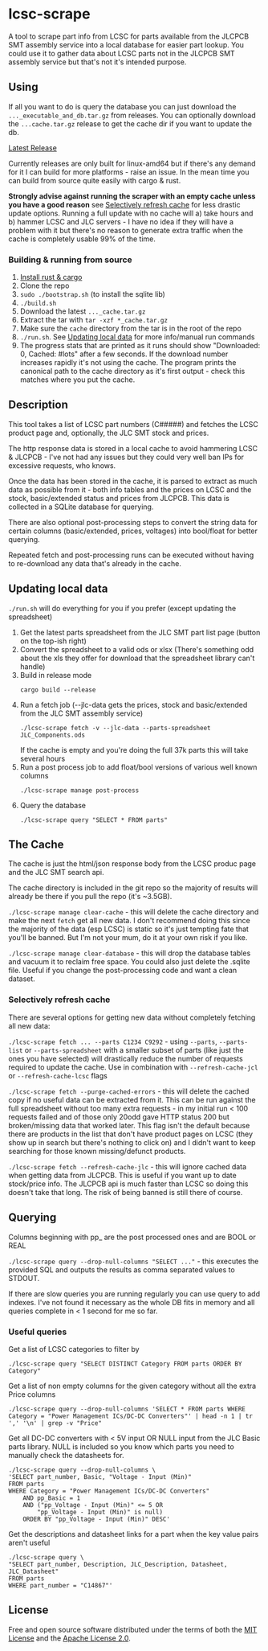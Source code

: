 # lcsc-scrape

A tool to scrape part info from LCSC  for parts available from the JLCPCB SMT assembly service into a local database for easier part lookup. You could use it to gather data about LCSC parts not in the JLCPCB SMT assembly service but that's not it's intended purpose.

## Using

If all you want to do is query the database you can just download the `..._executable_and_db.tar.gz` from releases. You can optionally download the `...cache.tar.gz` release to get the cache dir if you want to update the db. 

[Latest Release](https://github.com/cs2dsb/lcsc-scrape.rs/releases)

Currently releases are only built for linux-amd64 but if there's any demand for it I can build for more platforms - raise an issue. In the mean time you can build from source quite easily with cargo & rust.

**Strongly advise against running the scraper with an empty cache unless you have a good reason** see [Selectively refresh cache](#selectively-refresh-cache) for less drastic update options. Running a full update with no cache will a) take hours and b) hammer LCSC and JLC servers - I have no idea if they will have a problem with it but there's no reason to generate extra traffic when the cache is completely usable 99% of the time.

### Building & running from source

1. [Install rust & cargo](https://www.rust-lang.org/tools/install)
1. Clone the repo
1. `sudo ./bootstrap.sh` (to install the sqlite lib)
1. `./build.sh`
1. Download the latest `..._cache.tar.gz`
1. Extract the tar with `tar -xzf *_cache.tar.gz`
1. Make sure the `cache` directory from the tar is in the root of the repo
1. `./run.sh`. See [Updating local data](#updating-local-data) for more info/manual run commands
1. The progress stats that are printed as it runs should show "Downloaded: 0, Cached: #lots" after a few seconds. If the download number increases rapidly it's not using the cache. The program prints the canonical path to the cache directory as it's first output - check this matches where you put the cache.

## Description

This tool takes a list of LCSC part numbers (C#####) and fetches the LCSC product page and, optionally, the JLC SMT stock and prices.

The http response data is stored in a local cache to avoid hammering LCSC & JLCPCB - I've not had any issues but they could very well ban IPs for excessive requests, who knows.

Once the data has been stored in the cache, it is parsed to extract as much data as possible from it - both info tables and the prices on LCSC and the stock, basic/extended status and prices from JLCPCB. This data is collected in a SQLite database for querying.

There are also optional post-processing steps to convert the string data for certain columns (basic/extended, prices, voltages) into bool/float for better querying.

Repeated fetch and post-processing runs can be executed without having to re-download any data that's already in the cache. 

## Updating local data

`./run.sh` will do everything for you if you prefer (except updating the spreadsheet)

1. Get the latest parts spreadsheet from the JLC SMT part list page (button on the top-ish right)
2. Convert the spreadsheet to a valid ods or xlsx (There's something odd about the xls they offer for download that the spreadsheet library can't handle)
3. Build in release mode 
    ```
    cargo build --release
    ```
3. Run a fetch job (--jlc-data gets the prices, stock and basic/extended from the JLC SMT assembly service)
    ```
    ./lcsc-scrape fetch -v --jlc-data --parts-spreadsheet JLC_Components.ods
    ```
    If the cache is empty and you're doing the full 37k parts this will take several hours
4. Run a post process job to add float/bool versions of various well known columns
    ```
    ./lcsc-scrape manage post-process
    ```
5. Query the database
    ```
    ./lcsc-scrape query "SELECT * FROM parts"
    ```

## The Cache

The cache is just the html/json response body from the LCSC produc page and the JLC SMT search api.

The cache directory is included in the git repo so the majority of results will already be there if you pull the repo (it's ~3.5GB).

`./lcsc-scrape manage clear-cache` - this will delete the cache directory and make the next `fetch` get all new data. I don't recommend doing this since the majority of the data (esp LCSC) is static so it's just tempting fate that you'll be banned. But I'm not your mum, do it at your own risk if you like.

`./lcsc-scrape manage clear-database` - this will drop the database tables and vacuum it to reclaim free space. You could also just delete the .sqlite file. Useful if you change the post-processing code and want a clean dataset.

### Selectively refresh cache

There are several options for getting new data without completely fetching all new data:

`./lcsc-scrape fetch ... --parts C1234 C9292` - using `--parts`, `--parts-list` or `--parts-spreadsheet` with a smaller subset of parts (like just the ones you have selected) will drastically reduce the number of requests required to update the cache. Use in combination with `--refresh-cache-jcl` or `--refresh-cache-lcsc` flags

`./lcsc-scrape fetch --purge-cached-errors` - this will delete the cached copy if no useful data can be extracted from it. This can be run against the full spreadsheet without too many extra requests - in my initial run < 100 requests failed and of those only 20odd gave HTTP status 200 but broken/missing data that worked later. This flag isn't the default because there are products in the list that don't have product pages on LCSC (they show up in search but there's nothing to click on) and I didn't want to keep searching for those known missing/defunct products.

`./lcsc-scrape fetch --refresh-cache-jlc` - this will ignore cached data when getting data from JLCPCB. This is useful if you want up to date stock/price info. The JLCPCB api is much faster than LCSC so doing this doesn't take that long. The risk of being banned is still there of course.

## Querying 

Columns beginning with pp_ are the post processed ones and are BOOL or REAL 

`./lcsc-scrape query --drop-null-columns "SELECT ..."` - this executes the provided SQL and outputs the results as comma separated values to STDOUT.

If there are slow queries you are running regularly you can use query to add indexes. I've not found it necessary as the whole DB fits in memory and all queries complete in < 1 second for me so far.

### Useful queries

Get a list of LCSC categories to filter by
```
./lcsc-scrape query "SELECT DISTINCT Category FROM parts ORDER BY Category"
```


Get a list of non empty columns for the given category without all the extra Price columns
```
./lcsc-scrape query --drop-null-columns 'SELECT * FROM parts WHERE Category = "Power Management ICs/DC-DC Converters"' | head -n 1 | tr ',' '\n' | grep -v "Price"
```


Get all DC-DC converters with < 5V input OR NULL input from the JLC Basic parts library. NULL is included so you know which parts you need to manually check the datasheets for.

```
./lcsc-scrape query --drop-null-columns \
'SELECT part_number, Basic, "Voltage - Input (Min)"
FROM parts 
WHERE Category = "Power Management ICs/DC-DC Converters"
    AND pp_Basic = 1 
    AND ("pp_Voltage - Input (Min)" <= 5 OR 
        "pp_Voltage - Input (Min)" is null)
    ORDER BY "pp_Voltage - Input (Min)" DESC'
```

Get the descriptions and datasheet links for a part when the key value pairs aren't useful
```
./lcsc-scrape query \
"SELECT part_number, Description, JLC_Description, Datasheet, JLC_Datasheet"
FROM parts 
WHERE part_number = "C14867"'
```

## License

Free and open source software distributed under the terms of both the [MIT License][lm] and the [Apache License 2.0][la].

[lm]: LICENSE-MIT
[la]: LICENSE-APACHE